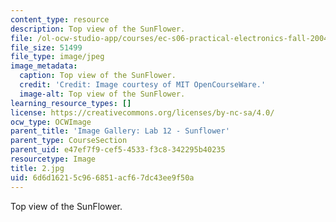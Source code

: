 ```yaml
---
content_type: resource
description: Top view of the SunFlower.
file: /ol-ocw-studio-app/courses/ec-s06-practical-electronics-fall-2004/6d6d16215c966851acf67dc43ee9f50a_2.jpg
file_size: 51499
file_type: image/jpeg
image_metadata:
  caption: Top view of the SunFlower.
  credit: 'Credit: Image courtesy of MIT OpenCourseWare.'
  image-alt: Top view of the SunFlower.
learning_resource_types: []
license: https://creativecommons.org/licenses/by-nc-sa/4.0/
ocw_type: OCWImage
parent_title: 'Image Gallery: Lab 12 - Sunflower'
parent_type: CourseSection
parent_uid: e47ef7f9-cef5-4533-f3c8-342295b40235
resourcetype: Image
title: 2.jpg
uid: 6d6d1621-5c96-6851-acf6-7dc43ee9f50a
---
```

Top view of the SunFlower.